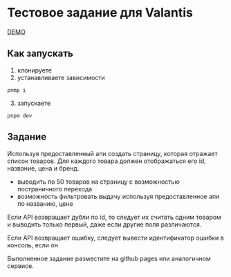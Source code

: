 # Тестовое задание для Valantis

[DEMO](https://webbomj.github.io/valantis-frontend--test/)

## Как запускать
1. клонируете
2. устанавливаете зависимости
```
pnmp i
```
3. запускаете
```
pnpm dev
```

## Задание
Используя предоставленный апи создать страницу, которая отражает список товаров. Для каждого товара должен отображаться его id, название, цена и бренд.
* выводить по 50 товаров на страницу с возможностью постраничного перехода
* возможность фильтровать выдачу используя предоставленное апи по названию, цене
  
Если API возвращает дубли по id, то следует их считать одним товаром и выводить только первый, даже если другие поля различаются.

Если API возвращает ошибку, следует вывести идентификатор ошибки в консоль, если он

Выполненное задание разместите на github pages или аналогичном сервисе.

